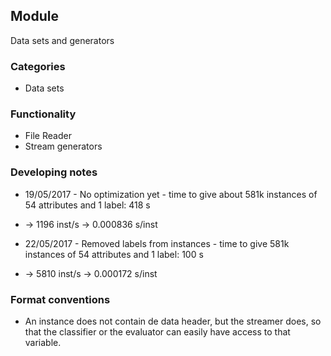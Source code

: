 ## Module
Data sets and generators

### Categories
* Data sets

### Functionality
* File Reader
* Stream generators

### Developing notes
* 19/05/2017 - No optimization yet - time to give about 581k instances of 54 attributes and 1 label: 418 s
* -> 1196 inst/s -> 0.000836 s/inst

* 22/05/2017 - Removed labels from instances - time to give 581k instances of 54 attributes and 1 label: 100 s
* -> 5810 inst/s -> 0.000172 s/inst

### Format conventions
* An instance does not contain de data header, but the streamer does, so that the classifier or the evaluator can easily
    have access to that variable.